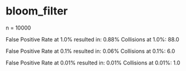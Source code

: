 bloom_filter
============
n = 10000

   False Positive Rate at 1.0% resulted in: 0.88%
   Collisions at 1.0%: 88.0

   False Positive Rate at 0.1% resulted in: 0.06%
   Collisions at 0.1%: 6.0

   False Positive Rate at 0.01% resulted in: 0.01%
   Collisions at 0.01%: 1.0
